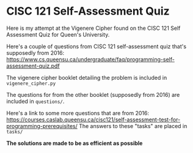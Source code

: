 # CISC 121 Self-Assessment Quiz
Here is my attempt at the Vigenere Cipher found on the CISC 121 Self Assessment Quiz for Queen's University.

Here's a couple of questions from CISC 121 self-assessment quiz that's supposedly from 2016: https://www.cs.queensu.ca/undergraduate/faq/programming-self-assessment-quiz.pdf

The vigenere cipher booklet detailing the problem is included in ```vigenere_cipher.py```

The questions for from the other booklet (supposedly from 2016) are included in ```questions/```.

Here's a link to some more questions that are from 2016: https://courses.caslab.queensu.ca/cisc121/self-assessment-test-for-programming-prerequisites/
The answers to these "tasks" are placed in ```tasks/```


**The solutions are made to be as efficient as possible**
